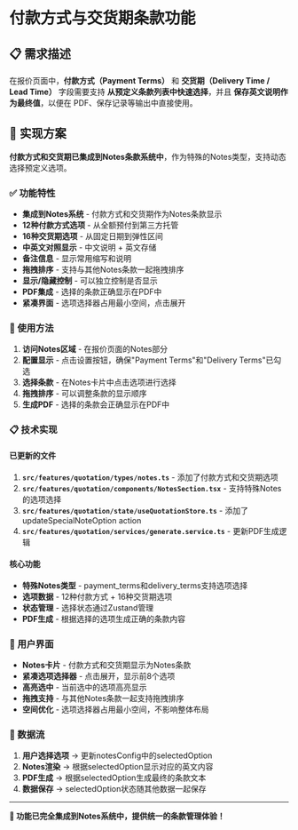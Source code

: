 # 付款方式与交货期条款功能

## 📋 需求描述

在报价页面中，**付款方式（Payment Terms）** 和 **交货期（Delivery Time / Lead Time）** 字段需要支持 **从预定义条款列表中快速选择**，并且 **保存英文说明作为最终值**，以便在 PDF、保存记录等输出中直接使用。

## 🎯 实现方案

**付款方式和交货期已集成到Notes条款系统中**，作为特殊的Notes类型，支持动态选择预定义选项。

### ✅ 功能特性

- **集成到Notes系统** - 付款方式和交货期作为Notes条款显示
- **12种付款方式选项** - 从全额预付到第三方托管
- **16种交货期选项** - 从固定日期到弹性区间
- **中英文对照显示** - 中文说明 + 英文存储
- **备注信息** - 显示常用缩写和说明
- **拖拽排序** - 支持与其他Notes条款一起拖拽排序
- **显示/隐藏控制** - 可以独立控制是否显示
- **PDF集成** - 选择的条款正确显示在PDF中
- **紧凑界面** - 选项选择器占用最小空间，点击展开

### 🚀 使用方法

1. **访问Notes区域** - 在报价页面的Notes部分
2. **配置显示** - 点击设置按钮，确保"Payment Terms"和"Delivery Terms"已勾选
3. **选择条款** - 在Notes卡片中点击选项进行选择
4. **拖拽排序** - 可以调整条款的显示顺序
5. **生成PDF** - 选择的条款会正确显示在PDF中

### 📋 技术实现

#### 已更新的文件

1. **`src/features/quotation/types/notes.ts`** - 添加了付款方式和交货期选项
2. **`src/features/quotation/components/NotesSection.tsx`** - 支持特殊Notes的选项选择
3. **`src/features/quotation/state/useQuotationStore.ts`** - 添加了updateSpecialNoteOption action
4. **`src/features/quotation/services/generate.service.ts`** - 更新PDF生成逻辑

#### 核心功能

- **特殊Notes类型** - payment_terms和delivery_terms支持选项选择
- **选项数据** - 12种付款方式 + 16种交货期选项
- **状态管理** - 选择状态通过Zustand管理
- **PDF生成** - 根据选择的选项生成正确的条款内容

### 🎨 用户界面

- **Notes卡片** - 付款方式和交货期显示为Notes条款
- **紧凑选项选择器** - 点击展开，显示前8个选项
- **高亮选中** - 当前选中的选项高亮显示
- **拖拽支持** - 与其他Notes条款一起支持拖拽排序
- **空间优化** - 选项选择器占用最小空间，不影响整体布局

### 📝 数据流

1. **用户选择选项** → 更新notesConfig中的selectedOption
2. **Notes渲染** → 根据selectedOption显示对应的英文内容
3. **PDF生成** → 根据selectedOption生成最终的条款文本
4. **数据保存** → selectedOption状态随其他数据一起保存

---

**🎉 功能已完全集成到Notes系统中，提供统一的条款管理体验！**
